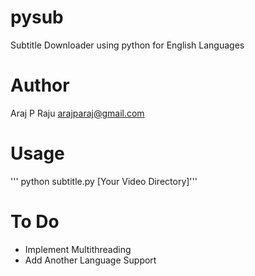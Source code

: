pysub
=====

Subtitle Downloader using python for English Languages

Author
======
Araj P Raju
arajparaj@gmail.com

Usage
=====

''' python subtitle.py [Your Video Directory]'''

To Do
=====

* Implement Multithreading
* Add Another Language Support



